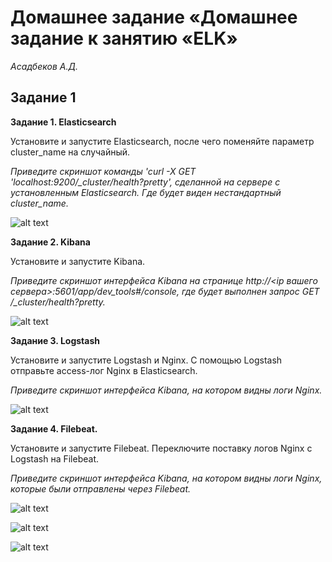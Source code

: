 # Домашнее задание «Домашнее задание к занятию «ELK»

*Асадбеков А.Д.*

## Задание 1

**Задание 1. Elasticsearch**

Установите и запустите Elasticsearch, после чего поменяйте параметр cluster_name на случайный.

*Приведите скриншот команды 'curl -X GET 'localhost:9200/_cluster/health?pretty', сделанной на сервере с установленным Elasticsearch. Где будет виден нестандартный cluster_name.*

![alt text](https://github.com/asad-bekov/hw-10/blob/main/img/1.png)

**Задание 2. Kibana**

Установите и запустите Kibana.

*Приведите скриншот интерфейса Kibana на странице http://<ip вашего сервера>:5601/app/dev_tools#/console, где будет выполнен запрос GET /_cluster/health?pretty.*

![alt text](https://github.com/asad-bekov/hw-10/blob/main/img/2.png)

**Задание 3. Logstash**

Установите и запустите Logstash и Nginx. С помощью Logstash отправьте access-лог Nginx в Elasticsearch.

*Приведите скриншот интерфейса Kibana, на котором видны логи Nginx.*

![alt text](https://github.com/asad-bekov/hw-10/blob/main/img/3.png)

**Задание 4. Filebeat.**

Установите и запустите Filebeat. Переключите поставку логов Nginx с Logstash на Filebeat.

*Приведите скриншот интерфейса Kibana, на котором видны логи Nginx, которые были отправлены через Filebeat.*

![alt text](https://github.com/asad-bekov/hw-10/blob/main/img/4.png)

![alt text](https://github.com/asad-bekov/hw-10/blob/main/img/5.png)

![alt text](https://github.com/asad-bekov/hw-10/blob/main/img/6.png)